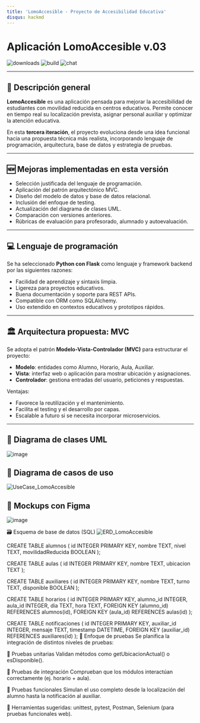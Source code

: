```yaml
---
title: 'LomoAccesible - Proyecto de Accesibilidad Educativa'
disqus: hackmd
---
```


# Aplicación LomoAccesible v.03

![downloads](https://img.shields.io/github/downloads/atom/atom/total.svg)
![build](https://img.shields.io/appveyor/ci/:user/:repo.svg)
![chat](https://img.shields.io/discord/:serverId.svg)

---

## 📘 Descripción general

**LomoAccesible** es una aplicación pensada para mejorar la accesibilidad de estudiantes con movilidad reducida en centros educativos. Permite conocer en tiempo real su localización prevista, asignar personal auxiliar y optimizar la atención educativa.

En esta **tercera iteración**, el proyecto evoluciona desde una idea funcional hacia una propuesta técnica más realista, incorporando lenguaje de programación, arquitectura, base de datos y estrategia de pruebas.

---

## 🆕 Mejoras implementadas en esta versión

- Selección justificada del lenguaje de programación.
- Aplicación del patrón arquitectónico MVC.
- Diseño del modelo de datos y base de datos relacional.
- Inclusión del enfoque de testing.
- Actualización del diagrama de clases UML.
- Comparación con versiones anteriores.
- Rúbricas de evaluación para profesorado, alumnado y autoevaluación.

---

## 💻 Lenguaje de programación

Se ha seleccionado **Python con Flask** como lenguaje y framework backend por las siguientes razones:

- Facilidad de aprendizaje y sintaxis limpia.
- Ligereza para proyectos educativos.
- Buena documentación y soporte para REST APIs.
- Compatible con ORM como SQLAlchemy.
- Uso extendido en contextos educativos y prototipos rápidos.

---

## 🏛️ Arquitectura propuesta: MVC

Se adopta el patrón **Modelo-Vista-Controlador (MVC)** para estructurar el proyecto:

- **Modelo**: entidades como Alumno, Horario, Aula, Auxiliar.
- **Vista**: interfaz web o aplicación para mostrar ubicación y asignaciones.
- **Controlador**: gestiona entradas del usuario, peticiones y respuestas.

Ventajas:

- Favorece la reutilización y el mantenimiento.
- Facilita el testing y el desarrollo por capas.
- Escalable a futuro si se necesita incorporar microservicios.

---

## 🧭 Diagrama de clases UML
![image](https://hackmd.io/_uploads/H1GZp-PHge.png)

## 🧭 Diagrama de casos de uso
![UseCase_LomoAccesible](https://hackmd.io/_uploads/S1wATWvBel.png)

## 🧭 Mockups con Figma
![image](https://hackmd.io/_uploads/B1BSRbDSgg.png)


🗃️ Esquema de base de datos (SQL)
![ERD_LomoAccesible](https://hackmd.io/_uploads/r1oLT-PHlg.png)

CREATE TABLE alumnos (
    id INTEGER PRIMARY KEY,
    nombre TEXT,
    nivel TEXT,
    movilidadReducida BOOLEAN
);

CREATE TABLE aulas (
    id INTEGER PRIMARY KEY,
    nombre TEXT,
    ubicacion TEXT
);

CREATE TABLE auxiliares (
    id INTEGER PRIMARY KEY,
    nombre TEXT,
    turno TEXT,
    disponible BOOLEAN
);

CREATE TABLE horarios (
    id INTEGER PRIMARY KEY,
    alumno_id INTEGER,
    aula_id INTEGER,
    dia TEXT,
    hora TEXT,
    FOREIGN KEY (alumno_id) REFERENCES alumnos(id),
    FOREIGN KEY (aula_id) REFERENCES aulas(id)
);

CREATE TABLE notificaciones (
    id INTEGER PRIMARY KEY,
    auxiliar_id INTEGER,
    mensaje TEXT,
    timestamp DATETIME,
    FOREIGN KEY (auxiliar_id) REFERENCES auxiliares(id)
);
🧪 Enfoque de pruebas
Se planifica la integración de distintos niveles de pruebas:

🔹 Pruebas unitarias
Validan métodos como getUbicacionActual() o esDisponible().

🔹 Pruebas de integración
Comprueban que los módulos interactúan correctamente (ej. horario + aula).

🔹 Pruebas funcionales
Simulan el uso completo desde la localización del alumno hasta la notificación al auxiliar.

🔹 Herramientas sugeridas:
unittest, pytest, Postman, Selenium (para pruebas funcionales web).
